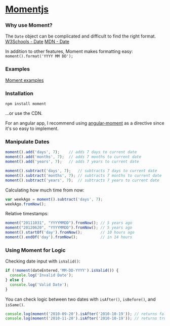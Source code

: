 # [Momentjs](https://momentjs.com/)

### Why use Moment?
The `Date` object can be complicated and difficult to find the right format.
[W3Schools - Date](https://www.w3schools.com/jsref/jsref_obj_date.asp)
[MDN - Date](https://developer.mozilla.org/en-US/docs/Web/JavaScript/Reference/Global_Objects/Date)

In addition to other features, Moment makes formatting easy: `moment().format('YYYY MM DD');`

### Examples
[Moment examples](http://codepen.io/brettinternet/full/LWmEjP/)


### Installation
```
npm install moment
```
...or use the CDN.

For an angular app, I recommend using [angular-moment](https://github.com/urish/angular-moment) as a directive since it's so easy to implement.

### Manipulate Dates

```js
moment().add('days', 7);    // adds 7 days to current date
moment().add('months', 7);  // adds 7 months to current date
moment().add('years', 7);   // adds 7 years to current date
```

```js
moment().subtract('days', 7);   // subtracts 7 days to current date
moment().subtract('months', 7); // subtracts 7 months to current date
moment().subtract('years', 7);  // subtracts 7 years to current date
```

Calculating how much time from now:
```js
var weekAgo = moment().subtract('days', 7);
weekAgo.fromNow();
```

Relative timestamps:
```js
moment("20111031", "YYYYMMDD").fromNow(); // 5 years ago
moment("20120620", "YYYYMMDD").fromNow(); // 5 years ago
moment().startOf('day').fromNow();        // 10 hours ago
moment().endOf('day').fromNow();          // in 14 hours
```

### Using Moment for Logic

Checking date input with `isValid()`:
```js
if (!moment(dateEntered,'MM-DD-YYYY').isValid()) {
  console.log('Invalid Date');
} else {
  console.log('Valid Date');
}
```

You can check logic between two dates with `isAfter()`, `isBefore()`, and `isSame()`.
```js
console.log(moment('2010-09-20').isAfter('2010-10-19')); // returns false
console.log(moment('2010-11-20').isAfter('2010-10-19')); // returns true
```
